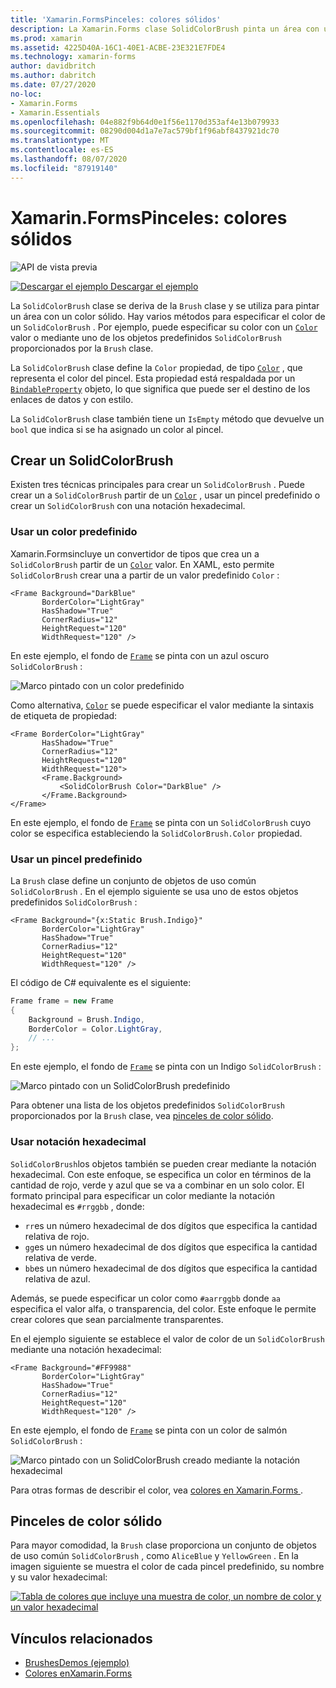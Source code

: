 ```yaml
---
title: 'Xamarin.FormsPinceles: colores sólidos'
description: La Xamarin.Forms clase SolidColorBrush pinta un área con un color sólido.
ms.prod: xamarin
ms.assetid: 4225D40A-16C1-40E1-ACBE-23E321E7FDE4
ms.technology: xamarin-forms
author: davidbritch
ms.author: dabritch
ms.date: 07/27/2020
no-loc:
- Xamarin.Forms
- Xamarin.Essentials
ms.openlocfilehash: 04e882f9b64d0e1f56e1170d353af4e13b079933
ms.sourcegitcommit: 08290d004d1a7e7ac579bf1f96abf8437921dc70
ms.translationtype: MT
ms.contentlocale: es-ES
ms.lasthandoff: 08/07/2020
ms.locfileid: "87919140"
---
```

# <a name="no-locxamarinforms-brushes-solid-colors"></a>Xamarin.FormsPinceles: colores sólidos

![API de vista previa](~/media/shared/preview.png "Esta API se encuentra en versión preliminar.")

[![Descargar el ejemplo](~/media/shared/download.png) Descargar el ejemplo](https://docs.microsoft.com/samples/xamarin/xamarin-forms-samples/userinterface-brushdemos/)

La `SolidColorBrush` clase se deriva de la `Brush` clase y se utiliza para pintar un área con un color sólido. Hay varios métodos para especificar el color de un `SolidColorBrush` . Por ejemplo, puede especificar su color con un [`Color`](xref:Xamarin.Forms.Color) valor o mediante uno de los objetos predefinidos `SolidColorBrush` proporcionados por la `Brush` clase.

La `SolidColorBrush` clase define la `Color` propiedad, de tipo [`Color`](xref:Xamarin.Forms.Color) , que representa el color del pincel. Esta propiedad está respaldada por un [`BindableProperty`](xref:Xamarin.Forms.BindableProperty) objeto, lo que significa que puede ser el destino de los enlaces de datos y con estilo.

La `SolidColorBrush` clase también tiene un `IsEmpty` método que devuelve un `bool` que indica si se ha asignado un color al pincel.

## <a name="create-a-solidcolorbrush"></a>Crear un SolidColorBrush

Existen tres técnicas principales para crear un `SolidColorBrush` . Puede crear un a `SolidColorBrush` partir de un [`Color`](xref:Xamarin.Forms.Color) , usar un pincel predefinido o crear un `SolidColorBrush` con una notación hexadecimal.

### <a name="use-a-predefined-color"></a>Usar un color predefinido

Xamarin.Formsincluye un convertidor de tipos que crea un a `SolidColorBrush` partir de un [`Color`](xref:Xamarin.Forms.Color) valor. En XAML, esto permite `SolidColorBrush` crear una a partir de un valor predefinido `Color` :

```xaml
<Frame Background="DarkBlue"
       BorderColor="LightGray"
       HasShadow="True"
       CornerRadius="12"
       HeightRequest="120"
       WidthRequest="120" />
```

En este ejemplo, el fondo de [`Frame`](xref:Xamarin.Forms.Frame) se pinta con un azul oscuro `SolidColorBrush` :

![Marco pintado con un color predefinido](solidcolor-images/predefined-color.png)

Como alternativa, [`Color`](xref:Xamarin.Forms.Color) se puede especificar el valor mediante la sintaxis de etiqueta de propiedad:

```xaml
<Frame BorderColor="LightGray"
       HasShadow="True"
       CornerRadius="12"
       HeightRequest="120"
       WidthRequest="120">
       <Frame.Background>
           <SolidColorBrush Color="DarkBlue" />
       </Frame.Background>
</Frame>
```

En este ejemplo, el fondo de [`Frame`](xref:Xamarin.Forms.Frame) se pinta con un `SolidColorBrush` cuyo color se especifica estableciendo la `SolidColorBrush.Color` propiedad.

### <a name="use-a-predefined-brush"></a>Usar un pincel predefinido

La `Brush` clase define un conjunto de objetos de uso común `SolidColorBrush` . En el ejemplo siguiente se usa uno de estos objetos predefinidos `SolidColorBrush` :

```xaml
<Frame Background="{x:Static Brush.Indigo}"
       BorderColor="LightGray"
       HasShadow="True"
       CornerRadius="12"
       HeightRequest="120"
       WidthRequest="120" />       
```

El código de C# equivalente es el siguiente:

```csharp
Frame frame = new Frame
{
    Background = Brush.Indigo,
    BorderColor = Color.LightGray,
    // ...
};
```

En este ejemplo, el fondo de [`Frame`](xref:Xamarin.Forms.Frame) se pinta con un Indigo `SolidColorBrush` :

![Marco pintado con un SolidColorBrush predefinido](solidcolor-images/predefined-brush.png)

Para obtener una lista de los objetos predefinidos `SolidColorBrush` proporcionados por la `Brush` clase, vea [pinceles de color sólido](#solid-color-brushes).

### <a name="use-hexadecimal-notation"></a>Usar notación hexadecimal

`SolidColorBrush`los objetos también se pueden crear mediante la notación hexadecimal. Con este enfoque, se especifica un color en términos de la cantidad de rojo, verde y azul que se va a combinar en un solo color. El formato principal para especificar un color mediante la notación hexadecimal es `#rrggbb` , donde:

- `rr`es un número hexadecimal de dos dígitos que especifica la cantidad relativa de rojo.
- `gg`es un número hexadecimal de dos dígitos que especifica la cantidad relativa de verde.
- `bb`es un número hexadecimal de dos dígitos que especifica la cantidad relativa de azul.

Además, se puede especificar un color como `#aarrggbb` donde `aa` especifica el valor alfa, o transparencia, del color. Este enfoque le permite crear colores que sean parcialmente transparentes.

En el ejemplo siguiente se establece el valor de color de un `SolidColorBrush` mediante una notación hexadecimal:

```xaml
<Frame Background="#FF9988"
       BorderColor="LightGray"
       HasShadow="True"
       CornerRadius="12"
       HeightRequest="120"
       WidthRequest="120" />
```

En este ejemplo, el fondo de [`Frame`](xref:Xamarin.Forms.Frame) se pinta con un color de salmón `SolidColorBrush` :

![Marco pintado con un SolidColorBrush creado mediante la notación hexadecimal](solidcolor-images/hex.png)

Para otras formas de describir el color, vea [colores en Xamarin.Forms ](~/xamarin-forms/user-interface/colors.md).

## <a name="solid-color-brushes"></a>Pinceles de color sólido

Para mayor comodidad, la `Brush` clase proporciona un conjunto de objetos de uso común `SolidColorBrush` , como `AliceBlue` y `YellowGreen` . En la imagen siguiente se muestra el color de cada pincel predefinido, su nombre y su valor hexadecimal:

[![Tabla de colores que incluye una muestra de color, un nombre de color y un valor hexadecimal](solidcolor-images/solidcolorbrushes.png)](solidcolor-images/solidcolorbrushes-large.png#lightbox)

## <a name="related-links"></a>Vínculos relacionados

- [BrushesDemos (ejemplo)](https://docs.microsoft.com/samples/xamarin/xamarin-forms-samples/userinterface-brushdemos/)
- [Colores enXamarin.Forms](~/xamarin-forms/user-interface/colors.md)
